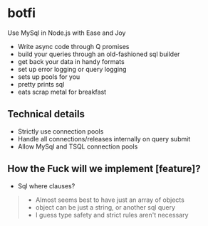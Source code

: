 botfi
=====

Use MySql in Node.js with Ease and Joy

* Write async code through Q promises
* build your queries through an old-fashioned sql builder
* get back your data in handy formats
* set up error logging or query logging
* sets up pools for you
* pretty prints sql
* eats scrap metal for breakfast

Technical details
--------------------
* Strictly use connection pools
* Handle all connections/releases internally on query submit
* Allow MySql and TSQL connection pools


How the Fuck will we implement [feature]?
--------------------------------------
* Sql where clauses?  
> * Almost seems best to have just an array of objects
> * object can be just a string, or another sql query
> * I guess type safety and strict rules aren't necessary
